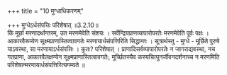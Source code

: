+++
title = "10 मुग्धाधिकरणम्"

+++
मुग्धेऽर्धसंपत्तिः परिशेषात् ॥3.2.10॥  
किं मूर्छा मरणादर्थान्तरम्, उत मरणमेवेति संशयः । सर्वेन्द्रियप्राणव्यापारोपरतेः मरणमेवेति पूर्वः पक्षः । आकारवैरूप्येण सूक्ष्मप्राणास्तित्वावगतेः मरणायार्धसंपत्तिरिति सिद्धान्तः । सूत्रार्थस्तु - मुग्धे - मूर्छिते पुरुषे याऽवस्था, सा मरणायाऽर्धसंपत्तिः । कुतः? परिशेषात् । प्राणादिसर्वव्यापारोपरतेः न जागराद्यवस्था, नच गतप्राणा, आकारवैलक्षण्येन सूक्ष्मप्राणास्तित्वावगतेः, मूर्च्छितस्यैव कस्यचित्पुनर्जीवनदर्शनाच्च न मरणमिति परिशेषान्मरणायार्धसंपत्तिरित्यगम्यते ॥
